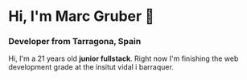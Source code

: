 # Hi, I'm Marc Gruber :wave:

### Developer from Tarragona, Spain

<!-- <img src="banner.png" alt="banner"> -->

Hi, I'm a 21 years old **junior fullstack**. Right now I'm finishing the web development grade at the insitut vidal i barraquer.

<br/>
<!--
***For me programming is an art***, the more time you spend the simpler you see it and the more improvements you can
think of.

<div align="center">
  <a href="https://github.com/emagrina">
  <img height="165em" src="https://github-readme-stats.vercel.app/api?username=emagrina&show_icons=true&include_all_commits=true&count_private=true&custom_title=My%20GitHub%20Stats"/>
  <img height="165em" src="https://github-readme-stats.vercel.app/api/top-langs/?username=emagrina&layout=compact&langs_count=10"/>
</div>

### Languages and Tools:

<div style="display: flex; flex-direction: row">
	<div style="display: flex; flex-direction: column;">
  		<a title="Go to Linkedin" target="_blank" href="https://www.linkedin.com/in/emagrina/" style="margin: 0 5px 0 5px">
    		<img align="center" alt="Icon of Linkedin" src="https://skillicons.dev/icons?i=linkedin&theme=light">
  		</a>
  		<a title="Go to CodePen" target="_blank" href="https://codepen.io/ern3stma" style="margin: 9px 5px 0 5px">
    		<img align="center" alt="Icon of CodePen" src="https://skillicons.dev/icons?i=codepen&theme=light">
  		</a>
		<img align="center" alt="Icon of CodePen" src="https://skillicons.dev/icons?i=figma&theme=light">
		<img align="center" alt="Icon of CodePen" src="https://skillicons.dev/icons?i=idea&theme=light">
	</div>
	<br>
  	<a title="My Skills" target="_blank" href="#">
    	<img align="center" alt="Icon of HTML5" src="https://skillicons.dev/icons?i=mongodb,express,react,nodejs,vite,redux,rxjs,ts,js,sass,dotnet,cs,django,py,selenium,java,docker,mysql,git,bash&theme=light&perline=10">
  	</a>
</div>
-->
